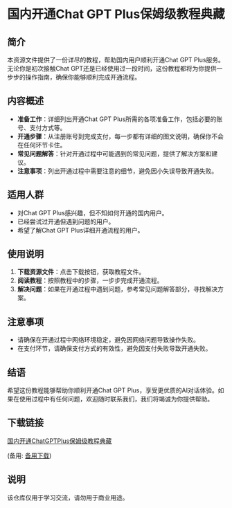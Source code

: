 # 国内开通Chat GPT Plus保姆级教程典藏

## 简介
本资源文件提供了一份详尽的教程，帮助国内用户顺利开通Chat GPT Plus服务。无论你是初次接触Chat GPT还是已经使用过一段时间，这份教程都将为你提供一步步的操作指南，确保你能够顺利完成开通流程。

## 内容概述
- **准备工作**：详细列出开通Chat GPT Plus所需的各项准备工作，包括必要的账号、支付方式等。
- **开通步骤**：从注册账号到完成支付，每一步都有详细的图文说明，确保你不会在任何环节卡住。
- **常见问题解答**：针对开通过程中可能遇到的常见问题，提供了解决方案和建议。
- **注意事项**：列出开通过程中需要注意的细节，避免因小失误导致开通失败。

## 适用人群
- 对Chat GPT Plus感兴趣，但不知如何开通的国内用户。
- 已经尝试过开通但遇到问题的用户。
- 希望了解Chat GPT Plus详细开通流程的用户。

## 使用说明
1. **下载资源文件**：点击下载按钮，获取教程文件。
2. **阅读教程**：按照教程中的步骤，一步步完成开通流程。
3. **解决问题**：如果在开通过程中遇到问题，参考常见问题解答部分，寻找解决方案。

## 注意事项
- 请确保在开通过程中网络环境稳定，避免因网络问题导致操作失败。
- 在支付环节，请确保支付方式的有效性，避免因支付失败导致开通失败。

## 结语
希望这份教程能够帮助你顺利开通Chat GPT Plus，享受更优质的AI对话体验。如果在使用过程中有任何问题，欢迎随时联系我们，我们将竭诚为你提供帮助。

## 下载链接
[国内开通ChatGPTPlus保姆级教程典藏](https://pan.quark.cn/s/42ceb8f22d5e) 

(备用: [备用下载](https://pan.baidu.com/s/1JhPW85_36YhI79dZ8SMIkA?pwd=1234))

## 说明

该仓库仅用于学习交流，请勿用于商业用途。
